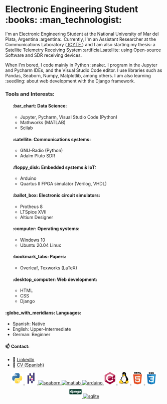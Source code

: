 <h1> Electronic Engineering Student  :books: :man_technologist: </h1>

<p>  I'm an Electronic Engineering Student at the National University of Mar del Plata, Argentina :argentina:. Currently, I'm an Assistant Researcher at the Communications Laboratory (<a href='https://icyte.conicet.gov.ar/'> ICYTE </a>) and I am also starting my thesis: a Satellite Telemetry Receiving System :artificial_satellite: using Open-source Software and SDR receiving devices.</p>
<p> When I'm bored, I code mainly in Python :snake:. I program in the Jupyter and Pycharm IDEs, and the Visual Studio Code editor. I use libraries such as Pandas, Seaborn, Numpy, Matplotlib, among others. I am also learning :seedling: about web development with the Django framework.</p>


<h3> Tools and Interests: </h3>

<ul style="list-style: none;">
      <h4> :bar_chart:  Data Science:  </h4>  
             <ul> 
                 <li>Jupyter, Pycharm, Visual Studio Code (Python)  </li>                  
                 <li>Mathworks (MATLAB)    </li>
                 <li>Scilab</li> 
             </ul>
      <h4>  :satellite: Communications systems: </h4>
             <ul> 
                 <li>GNU-Radio (Python)</li>
                 <li>Adalm Pluto SDR </li>
             </ul>
       </h4>
      <h4> :floppy_disk: Embedded systems & IoT: </h4> 
            <ul> 
                 <li>Arduino </li>
                 <li>Quartus II FPGA simulator (Verilog, VHDL)  </li>
             </ul>
     </h4>
      <h4>  :ballot_box: Electronic circuit simulators: </h4>
             <ul> 
                 <li>Protheus 8</li>
                 <li>LTSpice XVII </li>
                 <li>Altium Designer</li>
             </ul>
      <h4>  :computer: Operating systems: </h4>
             <ul> 
                 <li>Windows 10</li>
                 <li>Ubuntu 20.04 Linux    </li>
              </ul>
      <h4>  :bookmark_tabs: Papers: </h4>
                <ul> 
                    <li>Overleaf, Texworks (LaTeX)</li>
              </ul>
        </h4>           
      <h4>  :desktop_computer: Web development: </h4>
           <ul> 
               <li>HTML </li>
               <li>CSS </li>
               <li>Django </li>
              </ul>
</ul>  

<h4>:globe_with_meridians: Languages:</h4>

<ul>
    <li> Spanish: Native</li>
    <li> English: Upper-Intermediate </li>
    <li> German: Beginner</li>  
</ul>

<h4>📫 Contact:</h4>

<ul>
  
   <li>📧 <a href='https://www.linkedin.com/in/vazquezleonardo'> LinkedIn </a> </li>
   <li>📜 <a href='https://drive.google.com/file/d/1CjrP42vcxK1hzuBjJT0ZNlkoWcv-DUcE/view?usp=sharing'> CV (Spanish) </a> </li>
  
</ul>


<p align="center"> 
        <a href="https://www.python.org" target="_blank" rel="noreferrer"> <img src="https://raw.githubusercontent.com/devicons/devicon/master/icons/python/python-original.svg" alt="python" width="40" height="40"/> </a> 
      <a href="https://pandas.pydata.org/" target="_blank" rel="noreferrer"> <img src="https://raw.githubusercontent.com/devicons/devicon/2ae2a900d2f041da66e950e4d48052658d850630/icons/pandas/pandas-original.svg" alt="pandas" width="40" height="40"/> </a> 
    <a href="https://seaborn.pydata.org/" target="_blank" rel="noreferrer"> <img src="https://seaborn.pydata.org/_images/logo-mark-lightbg.svg" alt="seaborn" width="40" height="40"/> </a>
      <a href="https://www.mathworks.com/" target="_blank" rel="noreferrer"> <img src="https://upload.wikimedia.org/wikipedia/commons/2/21/Matlab_Logo.png" alt="matlab" width="40" height="40"/> </a> 
      <a href="https://www.arduino.cc/" target="_blank" rel="noreferrer"> <img src="https://cdn.worldvectorlogo.com/logos/arduino-1.svg" alt="arduino" width="40" height="40"/> </a> <a href="https://www.w3schools.com/cpp/" target="_blank" rel="noreferrer"> <img src="https://raw.githubusercontent.com/devicons/devicon/master/icons/cplusplus/cplusplus-original.svg" alt="cplusplus" width="40" height="40"/> </a>
      <a href="https://www.linux.org/" target="_blank" rel="noreferrer"> <img src="https://raw.githubusercontent.com/devicons/devicon/master/icons/linux/linux-original.svg" alt="linux" width="40" height="40"/> </a>
      <a href="https://www.w3.org/html/" target="_blank" rel="noreferrer"> <img src="https://raw.githubusercontent.com/devicons/devicon/master/icons/html5/html5-original-wordmark.svg" alt="html5" width="40" height="40"/> </a>
      <a href="https://www.w3schools.com/css/" target="_blank" rel="noreferrer"> <img src="https://raw.githubusercontent.com/devicons/devicon/master/icons/css3/css3-original-wordmark.svg" alt="css3" width="40" height="40"/> </a>
      <a href="https://www.djangoproject.com/" target="_blank" rel="noreferrer"> <img src="https://raw.githubusercontent.com/devicons/devicon/master/icons/django/django-original.svg" alt="django" width="40" height="40"/> </a>     <a href="https://www.sqlite.org/" target="_blank" rel="noreferrer"> <img src="https://www.vectorlogo.zone/logos/sqlite/sqlite-icon.svg" alt="sqlite" width="40" height="40"/> </a> 
      
</p>
